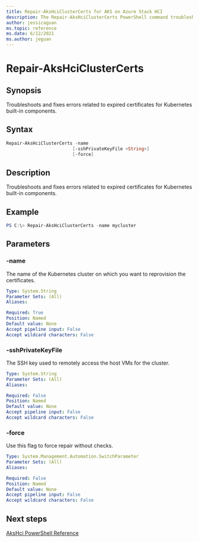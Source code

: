 ```yaml
---
title: Repair-AksHciClusterCerts for AKS on Azure Stack HCI
description: The Repair-AksHciClusterCerts PowerShell command troubleshoots and fixes errors related to expired certificates for Kubernetes built-in components. 
author: jessicaguan
ms.topic: reference
ms.date: 6/12/2021
ms.author: jeguan
---
```


# Repair-AksHciClusterCerts

## Synopsis
Troubleshoots and fixes errors related to expired certificates for Kubernetes built-in components. 

## Syntax

```powershell
Repair-AksHciClusterCerts -name 
                         [-sshPrivateKeyFile <String>] 
                         [-force]
```

## Description
Troubleshoots and fixes errors related to expired certificates for Kubernetes built-in components. 

## Example

```powershell
PS C:\> Repair-AksHciClusterCerts -name mycluster
```

## Parameters

### -name
The name of the Kubernetes cluster on which you want to reprovision the certificates.

```yaml
Type: System.String
Parameter Sets: (All)
Aliases:

Required: True
Position: Named
Default value: None
Accept pipeline input: False
Accept wildcard characters: False
```

### -sshPrivateKeyFile
The SSH key used to remotely access the host VMs for the cluster.

```yaml
Type: System.String
Parameter Sets: (All)
Aliases:

Required: False
Position: Named
Default value: None
Accept pipeline input: False
Accept wildcard characters: False
```

### -force
Use this flag to force repair without checks.

```yaml
Type: System.Management.Automation.SwitchParameter
Parameter Sets: (All)
Aliases:

Required: False
Position: Named
Default value: None
Accept pipeline input: False
Accept wildcard characters: False
```

## Next steps

[AksHci PowerShell Reference](index.md)